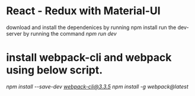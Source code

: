 # React - Redux with Material-UI
download and install the dependenices by running npm install
run the dev-server by running the command *npm run dev*

# install webpack-cli and webpack using below script.
*npm install --save-dev webpack-cli@3.3.5*
*npm install -g webpack@latest*
